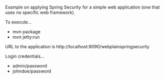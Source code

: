 Example on applying Spring Security for a simple web application (one that uses no specific web framework).

To execute...
- mvn package
- mvn jetty:run

URL to the application is http://localhost:9090/webplainspringsecurity

Login credentials...
- admin/password
- johndoe/password